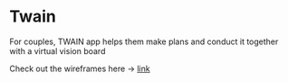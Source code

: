 # Twain

For couples, TWAIN app helps them make plans and conduct it together with a virtual vision board

Check out the wireframes here -> [link](https://www.figma.com/proto/lJus6XPvp4dkZipFdlLpWi/Twain?node-id=6%3A31&scaling=min-zoom)
